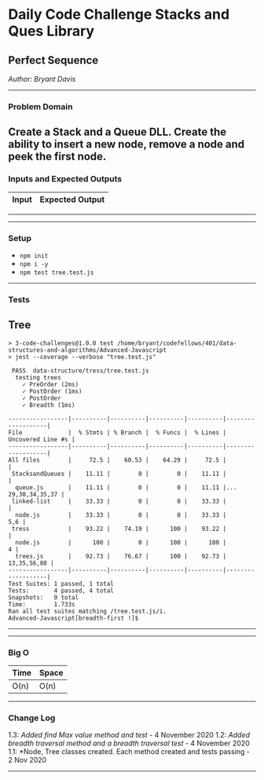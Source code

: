 # Daily Code Challenge Stacks and Ques Library

## Perfect Sequence
*Author: Bryant Davis*


---

### Problem Domain

Create a Stack and a Queue DLL.
Create the ability to insert a new node, remove a node and peek the first node.
---

### Inputs and Expected Outputs

| Input | Expected Output |
| :----------- | :----------- |

---

---
### Setup
- `npm init`  
- `npm i -y`  
- `npm test tree.test.js`  


---

### Tests

## Tree
```
> 3-code-challenges@1.0.0 test /home/bryant/codefellows/401/data-structures-and-algorithms/Advanced-Javascript
> jest --coverage --verbose "tree.test.js"

 PASS  data-structure/tress/tree.test.js
  testing trees
    ✓ PreOrder (2ms)
    ✓ PostOrder (1ms)
    ✓ PostOrder
    ✓ Breadth (1ms)

-----------------|----------|----------|----------|----------|-------------------|
File             |  % Stmts | % Branch |  % Funcs |  % Lines | Uncovered Line #s |
-----------------|----------|----------|----------|----------|-------------------|
All files        |     72.5 |    60.53 |    64.29 |     72.5 |                   |
 StacksandQueues |    11.11 |        0 |        0 |    11.11 |                   |
  queue.js       |    11.11 |        0 |        0 |    11.11 |... 29,30,34,35,37 |
 linked-list     |    33.33 |        0 |        0 |    33.33 |                   |
  node.js        |    33.33 |        0 |        0 |    33.33 |               5,6 |
 tress           |    93.22 |    74.19 |      100 |    93.22 |                   |
  node.js        |      100 |        0 |      100 |      100 |                 4 |
  trees.js       |    92.73 |    76.67 |      100 |    92.73 |       13,35,56,80 |
-----------------|----------|----------|----------|----------|-------------------|
Test Suites: 1 passed, 1 total
Tests:       4 passed, 4 total
Snapshots:   0 total
Time:        1.733s
Ran all test suites matching /tree.test.js/i.
Advanced-Javascript[breadth-first !]$ 
```

---

---
### Big O


| Time | Space |
| :----------- | :----------- |
| O(n) | O(n) |

---

### Change Log
1.3: *Added find Max value method and test* - 4 November 2020
1.2: *Added breadth traversal method and a breadth traversal test* - 4 November 2020
1.1: *Node, Tree classes created. Each method created and tests passing - 2 Nov 2020    

---